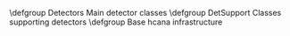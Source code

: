 \defgroup Detectors Main detector classes
\defgroup DetSupport Classes supporting detectors
\defgroup Base hcana infrastructure
